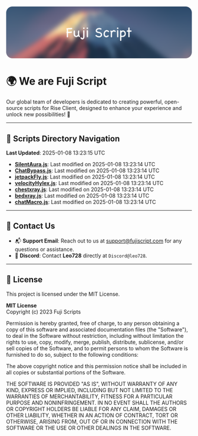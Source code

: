 ![Banner](.github/b.webp)

# 🌍 **We are Fuji Script**

Our global team of developers is dedicated to creating powerful, open-source scripts for Rise Client, designed to enhance your experience and unlock new possibilities! 🌟

---
<!-- SCRIPTS_NAVIGATION_START -->
## 📂 **Scripts Directory Navigation**

**Last Updated**: 2025-01-08 13:23:15 UTC

- **[SilentAura.js](scripts/SilentAura.js)**: Last modified on 2025-01-08 13:23:14 UTC
- **[ChatBypass.js](scripts/ChatBypass.js)**: Last modified on 2025-01-08 13:23:14 UTC
- **[jetpackFly.js](scripts/jetpackFly.js)**: Last modified on 2025-01-08 13:23:14 UTC
- **[velocityHylex.js](scripts/velocityHylex.js)**: Last modified on 2025-01-08 13:23:14 UTC
- **[chestxray.js](scripts/chestxray.js)**: Last modified on 2025-01-08 13:23:14 UTC
- **[bedxray.js](scripts/bedxray.js)**: Last modified on 2025-01-08 13:23:14 UTC
- **[chatMacro.js](scripts/chatMacro.js)**: Last modified on 2025-01-08 13:23:14 UTC

<!-- SCRIPTS_NAVIGATION_END -->

---

## 💬 **Contact Us**  
- 📬 **Support Email**: Reach out to us at [support@fujiscript.com](mailto:support@fujiscript.com) for any questions or assistance.  
- 💬 **Discord**: Contact **Leo728** directly at `Discord@leo728`.

---

## 📜 **License**

This project is licensed under the MIT License.  

**MIT License**  
Copyright (c) 2023 Fuji Scripts  

Permission is hereby granted, free of charge, to any person obtaining a copy of this software and associated documentation files (the "Software"), to deal in the Software without restriction, including without limitation the rights to use, copy, modify, merge, publish, distribute, sublicense, and/or sell copies of the Software, and to permit persons to whom the Software is furnished to do so, subject to the following conditions:  

The above copyright notice and this permission notice shall be included in all copies or substantial portions of the Software.  

THE SOFTWARE IS PROVIDED "AS IS", WITHOUT WARRANTY OF ANY KIND, EXPRESS OR IMPLIED, INCLUDING BUT NOT LIMITED TO THE WARRANTIES OF MERCHANTABILITY, FITNESS FOR A PARTICULAR PURPOSE AND NONINFRINGEMENT. IN NO EVENT SHALL THE AUTHORS OR COPYRIGHT HOLDERS BE LIABLE FOR ANY CLAIM, DAMAGES OR OTHER LIABILITY, WHETHER IN AN ACTION OF CONTRACT, TORT OR OTHERWISE, ARISING FROM, OUT OF OR IN CONNECTION WITH THE SOFTWARE OR THE USE OR OTHER DEALINGS IN THE SOFTWARE.  
